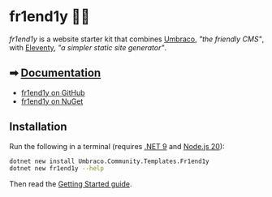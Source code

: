 # fr1end1y 🧡🎈

_fr1end1y_ is a website starter kit that combines [Umbraco](https://umbraco.com/), _"the friendly CMS"_, with [Eleventy](https://www.11ty.dev/), _"a simpler static site generator"_.

## ➡ [Documentation](https://fr1end1y.fullhack.dev/docs/)

- [fr1end1y on GitHub](https://github.com/Full-Hack-Developer/fr1end1y)
- [fr1end1y on NuGet](https://www.nuget.org/packages/Umbraco.Community.Templates.Fr1end1y)

## Installation

Run the following in a terminal (requires [.NET 9](https://dotnet.microsoft.com/en-us/download/dotnet/9.0) and [Node.js 20](https://nodejs.org/en/download)):

```sh
dotnet new install Umbraco.Community.Templates.Fr1end1y
dotnet new fr1end1y --help
```

Then read the [Getting Started guide](https://fr1end1y.fullhack.dev/docs/getting-started/).

